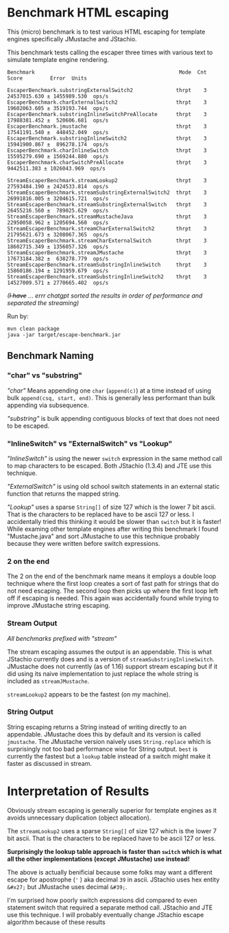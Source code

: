 # Benchmark HTML escaping

This (micro) benchmark is to test various HTML escaping for template engines specifically
JMustache and JStachio.

This benchmark tests calling the escaper three times with various text to simulate template
engine rendering.

```
Benchmark                                               Mode  Cnt         Score         Error  Units

EscaperBenchmark.substringExternalSwitch2              thrpt    3  24537015.630 ± 1455989.530  ops/s
EscaperBenchmark.charExternalSwitch2                   thrpt    3  19602063.605 ± 3519193.744  ops/s
EscaperBenchmark.substringInlineSwitchPreAllocate      thrpt    3  17988381.452 ±  520606.681  ops/s
EscaperBenchmark.jmustache                             thrpt    3  17541191.540 ±  448452.049  ops/s
EscaperBenchmark.substringInlineSwitch2                thrpt    3  15941900.867 ±  896278.174  ops/s
EscaperBenchmark.charInlineSwitch                      thrpt    3  15595279.690 ± 1569244.880  ops/s
EscaperBenchmark.charSwitchPreAllocate                 thrpt    3   9442511.383 ± 1026043.969  ops/s

StreamEscaperBenchmark.streamLookup2                   thrpt    3  27593484.190 ± 2424533.814  ops/s
StreamEscaperBenchmark.streamSubstringExternalSwitch2  thrpt    3  26991816.005 ± 3204615.721  ops/s
StreamEscaperBenchmark.streamSubstringExternalSwitch   thrpt    3  26455216.560 ±  789025.629  ops/s
StreamEscaperBenchmark.streamMustacheJava              thrpt    3  22950058.962 ± 1205694.560  ops/s
StreamEscaperBenchmark.streamCharExternalSwitch2       thrpt    3  21795621.673 ± 3208067.365  ops/s
StreamEscaperBenchmark.streamCharExternalSwitch        thrpt    3  18602715.349 ± 1356057.326  ops/s
StreamEscaperBenchmark.streamJMustache                 thrpt    3  17673184.382 ±  638278.779  ops/s
StreamEscaperBenchmark.streamSubstringInlineSwitch     thrpt    3  15860186.194 ± 1291959.679  ops/s
StreamEscaperBenchmark.streamSubstringInlineSwitch2    thrpt    3  14527009.571 ± 2770665.402  ops/s

```

*(~~I have~~ ... errr chatgpt sorted the results in order of performance and separated the streaming)*



Run by:

```
mvn clean package
java -jar target/escape-benchmark.jar
```

## Benchmark Naming

### "char" vs "substring"

*"char"* Means appending one `char` (`append(c)`) at a time instead of using bulk `append(csq, start, end)`.
This is generally less performant than bulk appending via subsequence. 

*"substring"* is bulk appending contiguous blocks of text that does not need to be escaped.

### "InlineSwitch" vs "ExternalSwitch" vs "Lookup"

*"InlineSwitch"* is using the newer `switch` expression in the same method call to map 
characters to be escaped. Both JStachio (1.3.4) and JTE use this technique. 

*"ExternalSwitch"* is using old school switch statements in an external static function
that returns the mapped string.

*"Lookup"* uses a sparse `String[]` of size 127 which is the lower 7 bit ascii.
That is the characters to be replaced have to be ascii 127 or less. 
I accidentally tried this thinking it would be slower than `switch` but it is faster!
While examing other template engines after writing this benchmark I found 
"Mustache.java" and sort JMustache to use this technique probably because they were written
before switch expressions.

### 2 on the end

The 2 on the end of the benchmark name means it employs a double loop technique where
the first loop creates a sort of fast path for strings that do not need escaping.
The second loop then picks up where the first loop left off if escaping is needed.
This again was accidentally found while trying to improve JMustache string escaping.

### Stream Output

*All benchmarks prefixed with "stream"*

The stream escaping assumes the output is an
appendable. This is what JStachio currently does and is a version of `streamSubstringInlineSwitch`.
JMustache does not currently (as of 1.16) support stream escaping but if it did using
its naive implementation to just replace the whole string is included as `streamJMustache`.

`streamLookup2` appears to be the fastest (on my machine).

### String Output

String escaping returns a String instead of writing directly to an appendable.
JMustache does this by default and its version is called `jmustache`. The JMustache
version naively uses `String.replace` which is surprisingly not too bad performance wise
for String output. `best` is currently the fastest but a `lookup` table instead of a
switch might make it faster as discussed in stream.

# Interpretation of Results

Obviously stream escaping is generally superior for template engines as it avoids unnecessary
duplication (object allocation).

The `streamLookup2` uses a sparse `String[]` of size 127 which is the lower 7 bit ascii.
That is the characters to be replaced have to be ascii 127 or less.

**Surprisingly the lookup table approach is faster than `switch` which is what all the other
implementations (except JMustache) use instead!** 

The above is actually benificial because some folks may want a different escape for 
apostrophe (`'` ) aka decimal `39` in ascii. 
JStachio uses hex entity `&#x27;` but JMustache uses decimal `&#39;`.


I'm surprised how poorly switch expressions did compared to even statement switch that required
a separate method call. JStachio and JTE use this technique. I will probably eventually change
JStachio escape algorithm because of these results


